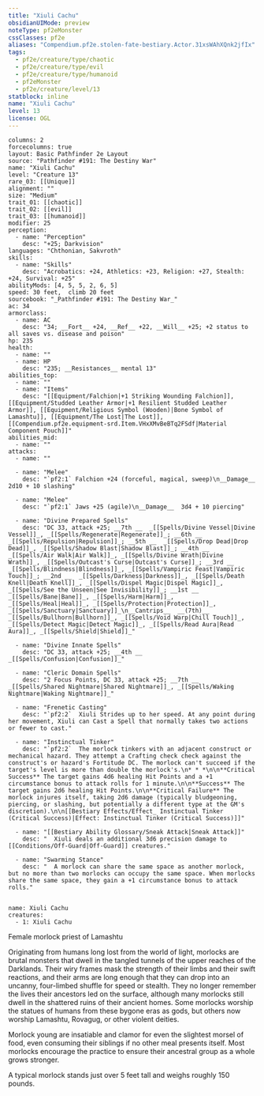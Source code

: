 ```yaml
---
title: "Xiuli Cachu"
obsidianUIMode: preview
noteType: pf2eMonster
cssClasses: pf2e
aliases: "Compendium.pf2e.stolen-fate-bestiary.Actor.31xsWAhXQnk2jfIx" 
tags:
  - pf2e/creature/type/chaotic
  - pf2e/creature/type/evil
  - pf2e/creature/type/humanoid
  - pf2eMonster
  - pf2e/creature/level/13
statblock: inline
name: "Xiuli Cachu"
level: 13
license: OGL
---
```


```statblock
columns: 2
forcecolumns: true
layout: Basic Pathfinder 2e Layout
source: "Pathfinder #191: The Destiny War"
name: "Xiuli Cachu"
level: "Creature 13"
rare_03: [[Unique]]
alignment: ""
size: "Medium"
trait_01: [[chaotic]]
trait_02: [[evil]]
trait_03: [[humanoid]]
modifier: 25
perception:
  - name: "Perception"
    desc: "+25; Darkvision"
languages: "Chthonian, Sakvroth"
skills:
  - name: "Skills"
    desc: "Acrobatics: +24, Athletics: +23, Religion: +27, Stealth: +24, Survival: +25"
abilityMods: [4, 5, 5, 2, 6, 5]
speed: 30 feet,  climb 20 feet
sourcebook: "_Pathfinder #191: The Destiny War_"
ac: 34
armorclass:
  - name: AC
    desc: "34; __Fort__ +24, __Ref__ +22, __Will__ +25; +2 status to all saves vs. disease and poison"
hp: 235
health:
  - name: ""
  - name: HP
    desc: "235; __Resistances__ mental 13"
abilities_top:
  - name: ""
  - name: "Items"
    desc: "[[Equipment/Falchion|+1 Striking Wounding Falchion]], [[Equipment/Studded Leather Armor|+1 Resilient Studded Leather Armor]], [[Equipment/Religious Symbol (Wooden)|Bone Symbol of Lamashtu]], [[Equipment/The Lost|The Lost]], [[Compendium.pf2e.equipment-srd.Item.VHxXMvBeBTq2FSdf|Material Component Pouch]]"
abilities_mid:
  - name: ""
attacks:
  - name: ""

  - name: "Melee"
    desc: "`pf2:1` Falchion +24 (forceful, magical, sweep)\n__Damage__  2d10 + 10 slashing"

  - name: "Melee"
    desc: "`pf2:1` Jaws +25 (agile)\n__Damage__  3d4 + 10 piercing"

  - name: "Divine Prepared Spells"
    desc: "DC 33, attack +25; __7th __  _[[Spells/Divine Vessel|Divine Vessel]]_, _[[Spells/Regenerate|Regenerate]]_; __6th __  _[[Spells/Repulsion|Repulsion]]_; __5th __  _[[Spells/Drop Dead|Drop Dead]]_, _[[Spells/Shadow Blast|Shadow Blast]]_; __4th __  _[[Spells/Air Walk|Air Walk]]_, _[[Spells/Divine Wrath|Divine Wrath]]_, _[[Spells/Outcast's Curse|Outcast's Curse]]_; __3rd __  _[[Spells/Blindness|Blindness]]_, _[[Spells/Vampiric Feast|Vampiric Touch]]_; __2nd __  _[[Spells/Darkness|Darkness]]_, _[[Spells/Death Knell|Death Knell]]_, _[[Spells/Dispel Magic|Dispel Magic]]_, _[[Spells/See the Unseen|See Invisibility]]_; __1st __  _[[Spells/Bane|Bane]]_, _[[Spells/Harm|Harm]]_, _[[Spells/Heal|Heal]]_, _[[Spells/Protection|Protection]]_, _[[Spells/Sanctuary|Sanctuary]]_\n__Cantrips__  __(7th)__ _[[Spells/Bullhorn|Bullhorn]]_, _[[Spells/Void Warp|Chill Touch]]_, _[[Spells/Detect Magic|Detect Magic]]_, _[[Spells/Read Aura|Read Aura]]_, _[[Spells/Shield|Shield]]_"

  - name: "Divine Innate Spells"
    desc: "DC 33, attack +25; __4th __  _[[Spells/Confusion|Confusion]]_"

  - name: "Cleric Domain Spells"
    desc: "2 Focus Points, DC 33, attack +25; __7th __  _[[Spells/Shared Nightmare|Shared Nightmare]]_, _[[Spells/Waking Nightmare|Waking Nightmare]]_"

  - name: "Frenetic Casting"
    desc: "`pf2:2`  Xiuli Strides up to her speed. At any point during her movement, Xiuli can Cast a Spell that normally takes two actions or fewer to cast."

  - name: "Instinctual Tinker"
    desc: "`pf2:2`  The morlock tinkers with an adjacent construct or mechanical hazard. They attempt a Crafting check check against the construct's or hazard's Fortitude DC. The morlock can't succeed if the target's level is more than double the morlock's.\n* * *\n\n**Critical Success** The target gains 4d6 healing Hit Points and a +1 circumstance bonus to attack rolls for 1 minute.\n\n**Success** The target gains 2d6 healing Hit Points.\n\n**Critical Failure** The morlock injures itself, taking 2d6 damage (typically bludgeoning, piercing, or slashing, but potentially a different type at the GM's discretion).\n\n[[Bestiary Effects/Effect_ Instinctual Tinker (Critical Success)|Effect: Instinctual Tinker (Critical Success)]]"

  - name: "[[Bestiary Ability Glossary/Sneak Attack|Sneak Attack]]"
    desc: "  Xiuli deals an additional 3d6 precision damage to [[Conditions/Off-Guard|Off-Guard]] creatures."

  - name: "Swarming Stance"
    desc: "  A morlock can share the same space as another morlock, but no more than two morlocks can occupy the same space. When morlocks share the same space, they gain a +1 circumstance bonus to attack rolls."
 
```

```encounter-table
name: Xiuli Cachu
creatures:
  - 1: Xiuli Cachu
```


Female morlock priest of Lamashtu

Originating from humans long lost from the world of light, morlocks are brutal monsters that dwell in the tangled tunnels of the upper reaches of the Darklands. Their wiry frames mask the strength of their limbs and their swift reactions, and their arms are long enough that they can drop into an uncanny, four-limbed shuffle for speed or stealth. They no longer remember the lives their ancestors led on the surface, although many morlocks still dwell in the shattered ruins of their ancient homes. Some morlocks worship the statues of humans from these bygone eras as gods, but others now worship Lamashtu, Rovagug, or other violent deities.

Morlock young are insatiable and clamor for even the slightest morsel of food, even consuming their siblings if no other meal presents itself. Most morlocks encourage the practice to ensure their ancestral group as a whole grows stronger.

A typical morlock stands just over 5 feet tall and weighs roughly 150 pounds.
